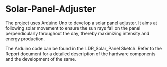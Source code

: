 # Solar-Panel-Adjuster
The project uses Arduino Uno to develop a solar panel adjuster.
It aims at following solar movement to ensure the sun rays fall on the panel perpendicularly throughout the day, thereby maximizing intensity and energy production.

The Arduino code can be found in the LDR_Solar_Panel Sketch.
Refer to the Report document for a detailed description of the hardware components and the development of the same.
